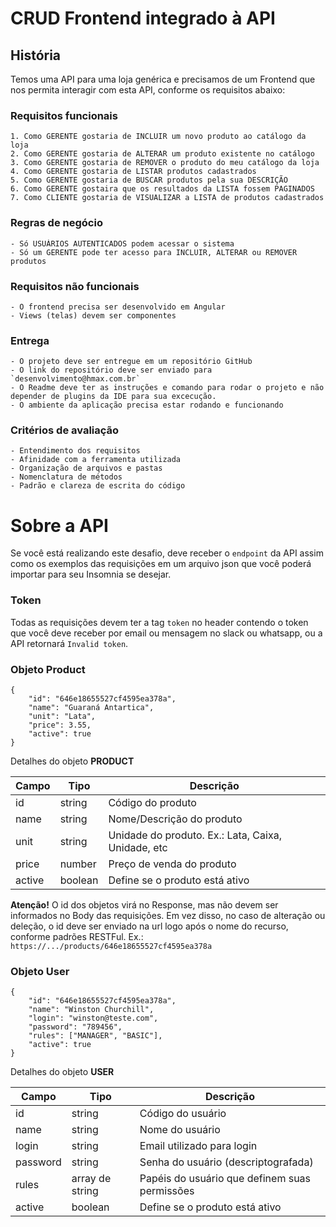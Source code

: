 # CRUD Frontend integrado à API

## História
Temos uma API para uma loja genérica e precisamos de um Frontend que nos permita interagir com esta API, conforme os requisitos abaixo:

### Requisitos funcionais
	1. Como GERENTE gostaria de INCLUIR um novo produto ao catálogo da loja
	2. Como GERENTE gostaria de ALTERAR um produto existente no catálogo
	3. Como GERENTE gostaria de REMOVER o produto do meu catálogo da loja
	4. Como GERENTE gostaria de LISTAR produtos cadastrados
	5. Como GERENTE gostaria de BUSCAR produtos pela sua DESCRIÇÃO
 	6. Como GERENTE gostaira que os resultados da LISTA fossem PAGINADOS
  	7. Como CLIENTE gostaria de VISUALIZAR a LISTA de produtos cadastrados

### Regras de negócio
	- Só USUÁRIOS AUTENTICADOS podem acessar o sistema
	- Só um GERENTE pode ter acesso para INCLUIR, ALTERAR ou REMOVER produtos 	

### Requisitos não funcionais
	- O frontend precisa ser desenvolvido em Angular
 	- Views (telas) devem ser componentes

### Entrega
	- O projeto deve ser entregue em um repositório GitHub
	- O link do repositório deve ser enviado para `desenvolvimento@hmax.com.br`
	- O Readme deve ter as instruções e comando para rodar o projeto e não depender de plugins da IDE para sua excecução.
	- O ambiente da aplicação precisa estar rodando e funcionando
	
### Critérios de avaliação
	- Entendimento dos requisitos
	- Afinidade com a ferramenta utilizada
	- Organização de arquivos e pastas
 	- Nomenclatura de métodos
	- Padrão e clareza de escrita do código

# Sobre a API
Se você está realizando este desafio, deve receber o `endpoint` da API assim como os exemplos das requisições em um arquivo json que você poderá importar para seu Insomnia se desejar.

### Token
Todas as requisições devem ter a tag `token` no header contendo o token que você deve receber por email ou mensagem no slack ou whatsapp, ou a API retornará `Invalid token`.

### Objeto Product

```
{
	"id": "646e18655527cf4595ea378a",
	"name": "Guaraná Antartica",
	"unit": "Lata",
	"price": 3.55,
	"active": true
}
```

Detalhes do objeto **PRODUCT**

| Campo | Tipo | Descrição |
|---|---|---|
| id | string | Código do produto |
| name | string | Nome/Descrição do produto |
| unit | string | Unidade do produto. Ex.: Lata, Caixa, Unidade, etc |
| price | number | Preço de venda do produto |
| active | boolean | Define se o produto está ativo |

**Atenção!** O id dos objetos virá no Response, mas não devem ser informados no Body das requisições. Em vez disso, no caso de alteração ou deleção, o id deve ser enviado na url logo após o nome do recurso, conforme padrões RESTFul. Ex.:
`https://.../products/646e18655527cf4595ea378a`

### Objeto User

```
{
	"id": "646e18655527cf4595ea378a",
	"name": "Winston Churchill",
	"login": "winston@teste.com",
	"password": "789456",
	"rules": ["MANAGER", "BASIC"],
	"active": true
}
```

Detalhes do objeto **USER**

| Campo | Tipo | Descrição |
|---|---|---|
| id | string | Código do usuário |
| name | string | Nome do usuário |
| login | string | Email utilizado para login |
| password | string | Senha do usuário (descriptografada) |
| rules | array de string | Papéis do usuário que definem suas permissões |
| active | boolean | Define se o produto está ativo |
